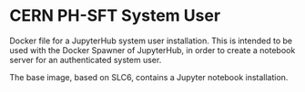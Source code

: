 # CERN PH-SFT System User
Docker file for a JupyterHub system user installation. This is intended to be used with the Docker Spawner of JupyterHub, in order to create a notebook server for an authenticated system user.

The base image, based on SLC6, contains a Jupyter notebook installation.
